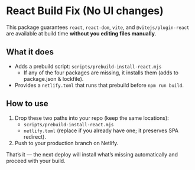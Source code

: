 # React Build Fix (No UI changes)

This package guarantees `react`, `react-dom`, `vite`, and `@vitejs/plugin-react` are available
at build time **without you editing files manually**.

## What it does
- Adds a prebuild script: `scripts/prebuild-install-react.mjs`
  - If any of the four packages are missing, it installs them (adds to package.json & lockfile).
- Provides a `netlify.toml` that runs that prebuild before `npm run build`.

## How to use
1) Drop these two paths into your repo (keep the same locations):
   - `scripts/prebuild-install-react.mjs`
   - `netlify.toml` (replace if you already have one; it preserves SPA redirect).
2) Push to your production branch on Netlify.

That’s it — the next deploy will install what’s missing automatically and proceed with your build.
